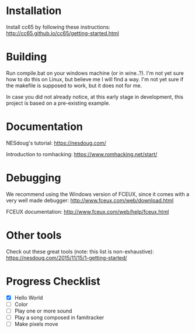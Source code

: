 # Installation
Install cc65 by following these instructions: http://cc65.github.io/cc65/getting-started.html

# Building
Run compile.bat on your windows machine (or in wine..?). I'm not yet sure how to do this on Linux, but believe me I will find a way. I'm not yet sure if the makefile is supposed to work, but it does not for me.  

In case you did not already notice, at this early stage in development, this project is based on a pre-existing example.

# Documentation
NESdoug's tutorial:
https://nesdoug.com/

Introduction to romhacking:
https://www.romhacking.net/start/

# Debugging
We recommend using the Windows version of FCEUX, since it comes with a very well made debugger:
http://www.fceux.com/web/download.html

FCEUX documentation: http://www.fceux.com/web/help/fceux.html

# Other tools
Check out these great tools (note: this list is non-exhaustive):
https://nesdoug.com/2015/11/15/1-getting-started/

# Progress Checklist
- [x] Hello World
- [ ] Color
- [ ] Play one or more sound
- [ ] Play a song composed in famitracker
- [ ] Make pixels move
